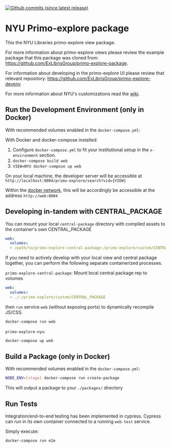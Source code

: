 [![Github commits (since latest release)](https://img.shields.io/github/commits-since/NYULibraries/primo-explore-nyu/latest.svg)](https://github.com/NYULibraries/primo-explore-nyu/releases/latest)
# NYU Primo-explore package

This the NYU Libraries primo-explore view package.

For more information about primo-explore views please review the example package that this package was cloned from: https://github.com/ExLibrisGroup/primo-explore-package.

For information about developing in the primo-explore UI please review that relevant repository: https://github.com/ExLibrisGroup/primo-explore-devenv

For more information about NYU's customizations read the [wiki](https://github.com/nyulibraries/primo-explore-nyu/wiki).

## Run the Development Environment (only in Docker)

With recommended volumes enabled in the `docker-compose.yml`:

With Docker and docker-compose installed:

1. Configure `docker-compose.yml` to fit your institutional setup in the `x-environment` section.
1. `docker-compose build web`
1. `VIEW=NYU docker-compose up web`

On your local machine, the developer server will be accessible at `http://localhost:8004/primo-explore/search?vid={VIEW}`

Within the [docker network](https://docs.docker.com/network/), this will be accordingly be accessible at the address `http://web:8004`

## Developing in-tandem with CENTRAL_PACKAGE

You can mount your local `central-package` directory with compiled assets to the container's own CENTRAL_PACKAGE

```yml
web:
  volumes:
  - /path/to/primo-explore-central-package:/primo-explore/custom/CENTRAL_PACKAGE
```

If you need to actively develop with your local view and central package together, you can perform the following separate containerized processes.

`primo-explore-central-package`:
Mount local central package rep to volumes
```yml
web:
  volumes:
  - ./:/primo-explore/custom/CENTRAL_PACKAGE
```
then `run` service `web` (without exposing ports) to dynamically recompile JS/CSS.
```sh
docker-compose run web
```

`primo-explore-nyu`:
```sh
docker-compose up web
```

## Build a Package (only in Docker)

With recommended volumes enabled in the `docker-compose.yml`:

```sh
NODE_ENV=[stage] docker-compose run create-package
```

This will output a package to your `./packages/` directory

## Run Tests

Integration/end-to-end testing has been implemented in cypress. Cypress can run in its own container connected to a running `web-test` service.

Simply execute:

```sh
docker-compose run e2e
```